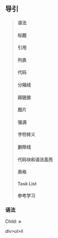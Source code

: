 ##  导引
> ####  语法
> ####  标题
> ####  引用
> ####  列表
> ####  代码
> ####  分隔线
> ####  超链接
> ####  图片
> ####  强调
> ####  字符转义
> ####  删除线
> ####  代码块和语法高亮
> ####  表格
> ####  Task List
> ####
> ####
> ####
> ####
> ####
> ####
> ####
> ####  参考学习


###  语法

Child: **>**

*div>ul>li*
```

```


























